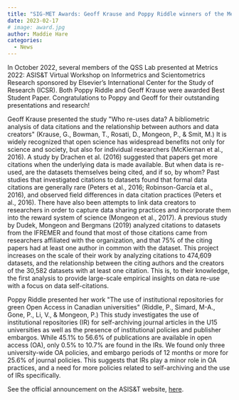 ```yaml
---
title: "SIG-MET Awards: Geoff Krause and Poppy Riddle winners of the Metrics 2022 Best Student Paper Award"
date: 2023-02-17
# image: award.jpg
author: Maddie Hare
categories:
  - News
---
```


In October 2022, several members of the QSS Lab presented at Metrics 2022: ASIS&T Virtual Workshop on Informetrics and Scientometrics Research sponsored by Elsevier’s International Center for the Study of Research (ICSR). Both Poppy Riddle and Geoff Krause were awarded Best Student Paper. Congratulations to Poppy and Geoff for their outstanding presentations and research!

Geoff Krause presented the study "Who re-uses data? A bibliometric analysis of data citations and the relationship between authors and data creators" (Krause, G., Bowman, T., Rosati, D., Mongeon, P., & Smit, M.) It is widely recognized that open science has widespread benefits not only for science and society, but also for individual researchers (McKiernan et al., 2016). A study by Drachen et al. (2016) suggested that papers get more citations when the underlying data is made available. But when data is re-used, are the datasets themselves being cited, and if so, by whom? Past studies that investigated citations to datasets found that formal data citations are generally rare (Peters et al., 2016; Robinson-García et al., 2016), and observed field differences in data citation practices (Peters et al., 2016). There have also been attempts to link data creators to researchers in order to capture data sharing practices and incorporate them into the reward system of science (Mongeon et al., 2017). A previous study by Dudek, Mongeon and Bergmans (2019) analyzed citations to datasets from the IFREMER and found that most of those citations came from researchers affiliated with the organization, and that 75% of the citing papers had at least one author in common with the dataset. This project increases on the scale of their work by analyzing citations to 474,609 datasets, and the relationship between the citing authors and the creators of the 30,582 datasets with at least one citation. This is, to their knowledge, the first analysis to provide large-scale empirical insights on data re-use with a focus on data self-citations.

Poppy Riddle presented her work "The use of institutional repositories for green Open Access in Canadian universities" (Riddle, P., Simard, M-A., Gone, P., Li, V., & Mongeon, P.) This study investigates the use of institutional repositories (IR) for self-archiving journal articles in the U15 universities as well as the presence of institutional policies and publisher embargos. While 45.1% to 56.6% of publications are available in open access (OA), only 0.5% to 10.7% are found in the IRs. We found only three university-wide OA policies, and embargo periods of 12 months or more for 25.6% of journal policies. This suggests that IRs play a minor role in OA practices, and a need for more policies related to self-archiving and the use of IRs specifically.

See the official announcement on the ASIS&T website, [here](https://www.asist.org/sig/sigmet/awards/).
